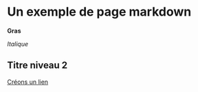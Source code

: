 # Un exemple de page markdown

**Gras**

*Italique*

## Titre niveau 2

[Créons un lien](https://docs.github.com/fr/get-started/writing-on-github/getting-started-with-writing-and-formatting-on-github/basic-writing-and-formatting-syntax)
